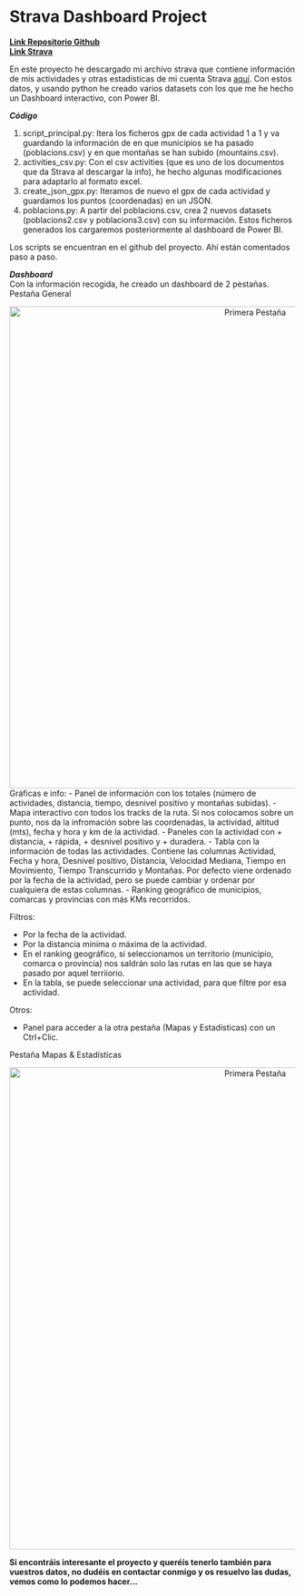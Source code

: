 # Strava Dashboard Project

**[Link Repositorio Github](https://github.com/arnaugr55/Strava_project)**<br>
**[Link Strava](https://www.strava.com/)**

En este proyecto he descargado mi archivo strava que contiene información de mis actividades y otras estadísticas de mi cuenta Strava [aquí](https://www.strava.com/athlete/delete_your_account). Con estos datos, y usando python he creado varios datasets con los que me he hecho un Dashboard interactivo, con Power BI.

***Código***<br>
1. script_principal.py: Itera los ficheros gpx de cada actividad 1 a 1 y va guardando la información de en que municipios se ha pasado (poblacions.csv) y en que montañas se han subido (mountains.csv).
2. activities_csv.py: Con el csv activities (que es uno de los documentos que da Strava al descargar la info), he hecho algunas modificaciones para adaptarlo al formato excel.
3. create_json_gpx.py: Iteramos de nuevo el gpx de cada actividad y guardamos los puntos (coordenadas) en un JSON.
4. poblacions.py: A partir del poblacions.csv, crea 2 nuevos datasets (poblacions2.csv y poblacions3.csv) con su información.
Estos ficheros generados los cargaremos posteriormente al dashboard de Power BI.

Los scripts se encuentran en el github del proyecto. Ahí están comentados paso a paso.

***Dashboard***<br>
Con la información recogida, he creado un dashboard de 2 pestañas.<br>
Pestaña General<br>
<div style="text-align: center;">
  <img src="https://arnaugr55.github.io/Strava/resources/captura_01.png" alt="Primera Pestaña" width="850">
</div>
Gráficas e info:
- Panel de información con los totales (número de actividades, distancia, tiempo, desnivel positivo y montañas subidas).
- Mapa interactivo con todos los tracks de la ruta. Si nos colocamos sobre un punto, nos da la infromación sobre las coordenadas, la actividad, altitud (mts), fecha y hora y km de la actividad.
- Paneles con la actividad con + distancia, + rápida, + desnivel positivo y + duradera.
- Tabla con la información de todas las actividades. Contiene las columnas Actividad, Fecha y hora, Desnivel positivo, Distancia, Velocidad Mediana, Tiempo en Movimiento, Tiempo Transcurrido y Montañas. Por defecto viene ordenado por la fecha de la actividad, pero se puede cambiar y ordenar por cualquiera de estas columnas.
- Ranking geográfico de municipios, comarcas y provincias con más KMs recorridos.
 
Filtros:
- Por la fecha de la actividad.
- Por la distancia mínima o máxima de la actividad.
- En el ranking geográfico, si seleccionamos un territorio (municipio, comarca o provincia) nos saldrán solo las rutas en las que se haya pasado por aquel terriiorio.
- En la tabla, se puede seleccionar una actividad, para que filtre por esa actividad.

Otros:
- Panel para acceder a la otra pestaña (Mapas y Estadísticas) con un Ctrl+Clic.

Pestaña Mapas & Estadísticas<br>
<div style="text-align: center;">
  <img src="https://arnaugr55.github.io/Strava/resources/captura_02.png" alt="Primera Pestaña" width="850">
</div>

**Si encontráis interesante el proyecto y queréis tenerlo también para vuestros datos, no dudéis en contactar conmigo y os resuelvo las dudas, vemos como lo podemos hacer...**

